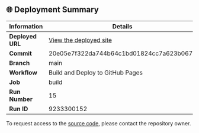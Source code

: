 ## 🌐 Deployment Summary

| Information | Details |
|-------------|---------|
| **Deployed URL** | [View the deployed site](https://First-Matter.github.io/multiplayer-test) |
| **Commit** | 20e05e7f322da744b64c1bd01824cc7a623b067c |
| **Branch** | main |
| **Workflow** | Build and Deploy to GitHub Pages |
| **Job** | build |
| **Run Number** | 15 |
| **Run ID** | 9233300152 |

To request access to the [source code](https://github.com/First-Matter/playroom-hello-world), please contact the repository owner.
